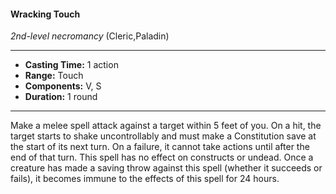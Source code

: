 #### Wracking Touch
*2nd-level necromancy* (Cleric,Paladin)
___
- **Casting Time:** 1 action
- **Range:** Touch
- **Components:** V, S
- **Duration:** 1 round
---
Make a melee spell attack against a target within 5
feet of you. On a hit, the target starts to shake
uncontrollably and must make a Constitution save
at the start of its next turn. On a failure, it cannot
take actions until after the end of that turn. This
spell has no effect on constructs or undead. Once a creature has made a saving throw against this spell
(whether it succeeds or fails), it becomes immune
to the effects of this spell for 24 hours.
